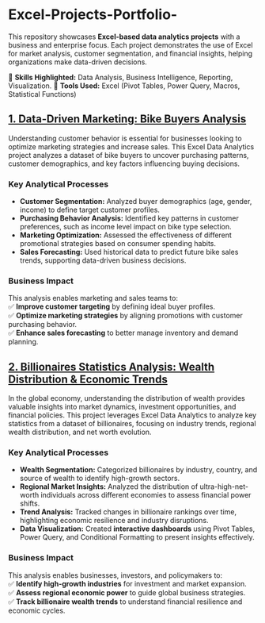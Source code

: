 # Excel-Projects-Portfolio-
This repository showcases **Excel-based data analytics projects** with a business and enterprise focus. Each project demonstrates the use of Excel for market analysis, customer segmentation, and financial insights, helping organizations make data-driven decisions.  

🔹 **Skills Highlighted:** Data Analysis, Business Intelligence, Reporting, Visualization.
🔹 **Tools Used:** Excel (Pivot Tables, Power Query, Macros, Statistical Functions)  


## [1. Data-Driven Marketing: Bike Buyers Analysis](https://github.com/laugima/Excel-Projects-Portfolio/blob/main/Data-Driven%20Marketing:%20Bike%20Buyers%20Analysis.xlsx)

Understanding customer behavior is essential for businesses looking to optimize marketing strategies and increase sales. This Excel Data Analytics project analyzes a dataset of bike buyers to uncover purchasing patterns, customer demographics, and key factors influencing buying decisions.  

### Key Analytical Processes  
- **Customer Segmentation:** Analyzed buyer demographics (age, gender, income) to define target customer profiles.  
- **Purchasing Behavior Analysis:** Identified key patterns in customer preferences, such as income level impact on bike type selection.  
- **Marketing Optimization:** Assessed the effectiveness of different promotional strategies based on consumer spending habits.  
- **Sales Forecasting:** Used historical data to predict future bike sales trends, supporting data-driven business decisions.  

### Business Impact  
This analysis enables marketing and sales teams to:  
✅ **Improve customer targeting** by defining ideal buyer profiles.  
✅ **Optimize marketing strategies** by aligning promotions with customer purchasing behavior.  
✅ **Enhance sales forecasting** to better manage inventory and demand planning.  


## [2. Billionaires Statistics Analysis: Wealth Distribution & Economic Trends](https://github.com/laugima/Excel-Projects-Portfolio/blob/main/Billionaires%20Statistics%20Analysis:%20Wealth%20Distribution%20&%20Economic%20Trends.xlsx)

In the global economy, understanding the distribution of wealth provides valuable insights into market dynamics, investment opportunities, and financial policies. This project leverages Excel Data Analytics to analyze key statistics from a dataset of billionaires, focusing on industry trends, regional wealth distribution, and net worth evolution.  

### Key Analytical Processes  
- **Wealth Segmentation:** Categorized billionaires by industry, country, and source of wealth to identify high-growth sectors.  
- **Regional Market Insights:** Analyzed the distribution of ultra-high-net-worth individuals across different economies to assess financial power shifts.  
- **Trend Analysis:** Tracked changes in billionaire rankings over time, highlighting economic resilience and industry disruptions.  
- **Data Visualization:** Created **interactive dashboards** using Pivot Tables, Power Query, and Conditional Formatting to present insights effectively.  

### Business Impact  
This analysis enables businesses, investors, and policymakers to:  
✅ **Identify high-growth industries** for investment and market expansion.  
✅ **Assess regional economic power** to guide global business strategies.  
✅ **Track billionaire wealth trends** to understand financial resilience and economic cycles.  
